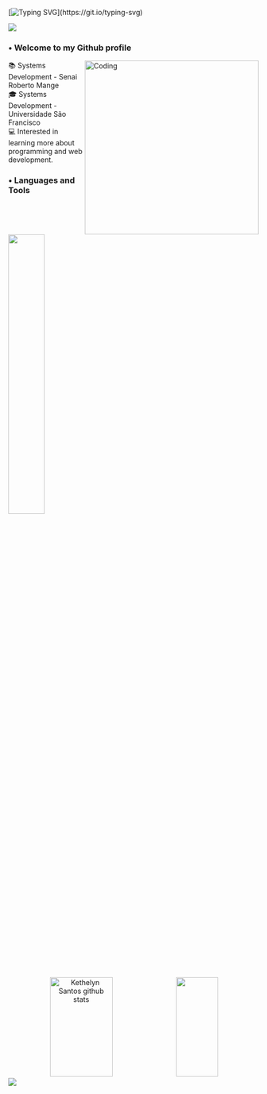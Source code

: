 [![Typing SVG](https://readme-typing-svg.herokuapp.com/?color=FFA1FF&size=30&center=true&vCenter=true&width=1000&lines=Hello!!;My+name+is+Kethelyn!)](https://git.io/typing-svg)

<img src="https://user-images.githubusercontent.com/73097560/115834477-dbab4500-a447-11eb-908a-139a6edaec5c.gif">

### • Welcome to my Github profile 

<img align="right" alt="Coding" width="350" src="https://i.pinimg.com/originals/36/73/3d/36733d81d5616c156f3065f8d53f08d0.gif">

 📚 Systems Development - Senai Roberto Mange <br> 
 🎓 Systems Development - Universidade São Francisco <br>
 💻 Interested in learning more about programming and web development.<br>

### • Languages and Tools

<div align="left">
<p>
    <a>
        <img src="https://skillicons.dev/icons?i=py,java,js,react,html,css,github,mysql,figma,django&perline=5" width="38%" height="38%"/>
    </a>
</p>
</div>
          
          
<div align="center">
  <div align="center">
  <img width="50%" height="200px" src="https://github-readme-stats.vercel.app/api?username=kethelynsantos&show_icons=true&count_private=true&hide_border=true&title_color=FFA1FF&icon_color=a07dce&text_color=a1ebe8&bg_color=0d1117" alt="Kethelyn Santos github stats" /> 
    <img width="41%" height="200px" src="https://github-readme-stats.vercel.app/api/top-langs/?username=kethelynsantos&layout=compact&hide_border=true&title_color=FFA1FF&icon_color=a07dce&text_color=a1ebe8&bg_color=0d1117" />
   </div>
 </div>

 <img src="https://user-images.githubusercontent.com/73097560/115834477-dbab4500-a447-11eb-908a-139a6edaec5c.gif">
